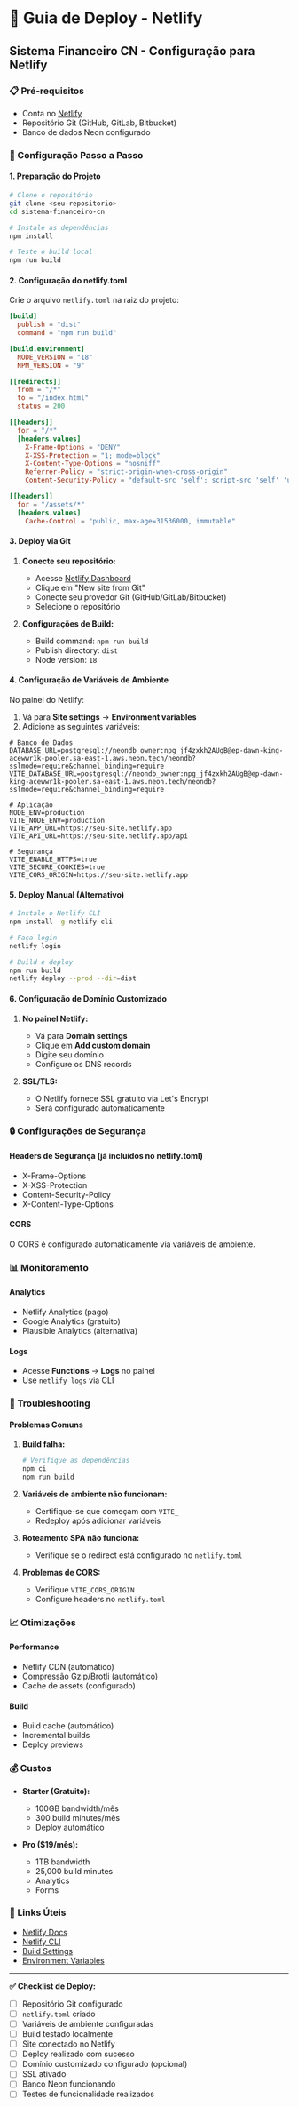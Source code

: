 # 🚀 Guia de Deploy - Netlify

## Sistema Financeiro CN - Configuração para Netlify

### 📋 Pré-requisitos
- Conta no [Netlify](https://netlify.com)
- Repositório Git (GitHub, GitLab, Bitbucket)
- Banco de dados Neon configurado

### 🔧 Configuração Passo a Passo

#### 1. Preparação do Projeto

```bash
# Clone o repositório
git clone <seu-repositorio>
cd sistema-financeiro-cn

# Instale as dependências
npm install

# Teste o build local
npm run build
```

#### 2. Configuração do netlify.toml

Crie o arquivo `netlify.toml` na raiz do projeto:

```toml
[build]
  publish = "dist"
  command = "npm run build"

[build.environment]
  NODE_VERSION = "18"
  NPM_VERSION = "9"

[[redirects]]
  from = "/*"
  to = "/index.html"
  status = 200

[[headers]]
  for = "/*"
  [headers.values]
    X-Frame-Options = "DENY"
    X-XSS-Protection = "1; mode=block"
    X-Content-Type-Options = "nosniff"
    Referrer-Policy = "strict-origin-when-cross-origin"
    Content-Security-Policy = "default-src 'self'; script-src 'self' 'unsafe-inline' 'unsafe-eval'; style-src 'self' 'unsafe-inline'; img-src 'self' data: https:; font-src 'self' data:; connect-src 'self' https://*.neon.tech;"

[[headers]]
  for = "/assets/*"
  [headers.values]
    Cache-Control = "public, max-age=31536000, immutable"
```

#### 3. Deploy via Git

1. **Conecte seu repositório:**
   - Acesse [Netlify Dashboard](https://app.netlify.com)
   - Clique em "New site from Git"
   - Conecte seu provedor Git (GitHub/GitLab/Bitbucket)
   - Selecione o repositório

2. **Configurações de Build:**
   - Build command: `npm run build`
   - Publish directory: `dist`
   - Node version: `18`

#### 4. Configuração de Variáveis de Ambiente

No painel do Netlify:

1. Vá para **Site settings** → **Environment variables**
2. Adicione as seguintes variáveis:

```env
# Banco de Dados
DATABASE_URL=postgresql://neondb_owner:npg_jf4zxkh2AUgB@ep-dawn-king-acewwr1k-pooler.sa-east-1.aws.neon.tech/neondb?sslmode=require&channel_binding=require
VITE_DATABASE_URL=postgresql://neondb_owner:npg_jf4zxkh2AUgB@ep-dawn-king-acewwr1k-pooler.sa-east-1.aws.neon.tech/neondb?sslmode=require&channel_binding=require

# Aplicação
NODE_ENV=production
VITE_NODE_ENV=production
VITE_APP_URL=https://seu-site.netlify.app
VITE_API_URL=https://seu-site.netlify.app/api

# Segurança
VITE_ENABLE_HTTPS=true
VITE_SECURE_COOKIES=true
VITE_CORS_ORIGIN=https://seu-site.netlify.app
```

#### 5. Deploy Manual (Alternativo)

```bash
# Instale o Netlify CLI
npm install -g netlify-cli

# Faça login
netlify login

# Build e deploy
npm run build
netlify deploy --prod --dir=dist
```

#### 6. Configuração de Domínio Customizado

1. **No painel Netlify:**
   - Vá para **Domain settings**
   - Clique em **Add custom domain**
   - Digite seu domínio
   - Configure os DNS records

2. **SSL/TLS:**
   - O Netlify fornece SSL gratuito via Let's Encrypt
   - Será configurado automaticamente

### 🔒 Configurações de Segurança

#### Headers de Segurança (já incluídos no netlify.toml)
- X-Frame-Options
- X-XSS-Protection
- Content-Security-Policy
- X-Content-Type-Options

#### CORS
O CORS é configurado automaticamente via variáveis de ambiente.

### 📊 Monitoramento

#### Analytics
- Netlify Analytics (pago)
- Google Analytics (gratuito)
- Plausible Analytics (alternativa)

#### Logs
- Acesse **Functions** → **Logs** no painel
- Use `netlify logs` via CLI

### 🚨 Troubleshooting

#### Problemas Comuns

1. **Build falha:**
   ```bash
   # Verifique as dependências
   npm ci
   npm run build
   ```

2. **Variáveis de ambiente não funcionam:**
   - Certifique-se que começam com `VITE_`
   - Redeploy após adicionar variáveis

3. **Roteamento SPA não funciona:**
   - Verifique se o redirect está configurado no `netlify.toml`

4. **Problemas de CORS:**
   - Verifique `VITE_CORS_ORIGIN`
   - Configure headers no `netlify.toml`

### 📈 Otimizações

#### Performance
- Netlify CDN (automático)
- Compressão Gzip/Brotli (automático)
- Cache de assets (configurado)

#### Build
- Build cache (automático)
- Incremental builds
- Deploy previews

### 💰 Custos

- **Starter (Gratuito):**
  - 100GB bandwidth/mês
  - 300 build minutes/mês
  - Deploy automático

- **Pro ($19/mês):**
  - 1TB bandwidth
  - 25,000 build minutes
  - Analytics
  - Forms

### 🔗 Links Úteis

- [Netlify Docs](https://docs.netlify.com)
- [Netlify CLI](https://cli.netlify.com)
- [Build Settings](https://docs.netlify.com/configure-builds/overview)
- [Environment Variables](https://docs.netlify.com/environment-variables/overview)

---

**✅ Checklist de Deploy:**

- [ ] Repositório Git configurado
- [ ] `netlify.toml` criado
- [ ] Variáveis de ambiente configuradas
- [ ] Build testado localmente
- [ ] Site conectado no Netlify
- [ ] Deploy realizado com sucesso
- [ ] Domínio customizado configurado (opcional)
- [ ] SSL ativado
- [ ] Banco Neon funcionando
- [ ] Testes de funcionalidade realizados